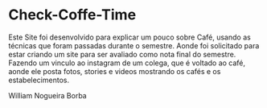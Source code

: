 # Check-Coffe-Time

Este Site foi desenvolvido para explicar um pouco sobre Café, usando as técnicas que foram passadas durante o semestre.
Aonde foi solicitado para estar criando um site para ser avaliado como nota final do semestre.
Fazendo um vinculo ao instagram de um colega, que é voltado ao café, aonde ele posta fotos, stories e videos mostrando os cafés e os estabelecimentos.

William Nogueira Borba
